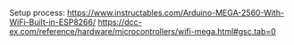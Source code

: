 Setup process:
https://www.instructables.com/Arduino-MEGA-2560-With-WiFi-Built-in-ESP8266/
https://dcc-ex.com/reference/hardware/microcontrollers/wifi-mega.html#gsc.tab=0
